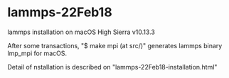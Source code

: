 # lammps-22Feb18
lammps installation on macOS High Sierra v10.13.3

After some transactions, 
"$ make mpi (at src/)" 
generates lammps binary lmp_mpi for macOS.

Detail of nstallation is described on "lammps-22Feb18-installation.html"
